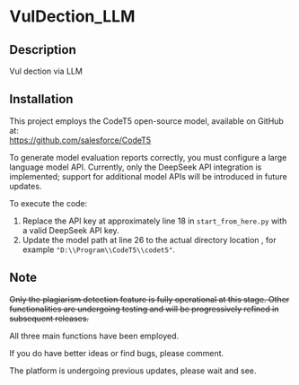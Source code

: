 # VulDection_LLM

## Description
Vul dection via LLM

## Installation
This project employs the CodeT5 open-source model, available on GitHub at:  
https://github.com/salesforce/CodeT5

To generate model evaluation reports correctly, you must configure a large language model API. Currently, only the DeepSeek API integration is implemented; support for additional model APIs will be introduced in future updates.

To execute the code:  
1. Replace the API key at approximately line 18 in `start_from_here.py` with a valid DeepSeek API key.  
2. Update the model path at line 26 to the actual directory location , for example `"D:\\Program\\CodeT5\\codet5"`.  

## Note 
~~Only the plagiarism detection feature is fully operational at this stage. Other functionalities are undergoing testing and will be progressively refined in subsequent releases.~~

All three main functions have been employed. 

If you do have better ideas or find bugs, please comment.

The platform is undergoing previous updates, please wait and see. 
